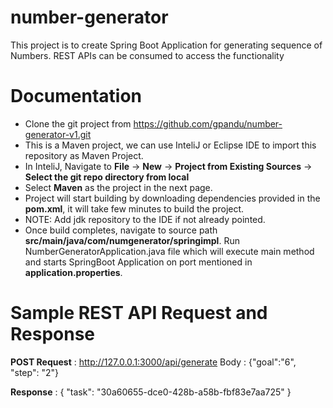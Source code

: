 # number-generator
  This project is to create Spring Boot Application for generating sequence of Numbers. REST APIs can be consumed to access the functionality


# Documentation
  
* Clone the git project from https://github.com/gpandu/number-generator-v1.git
* This is a Maven project, we can use InteliJ or Eclipse IDE to import this repository as Maven Project.
* In InteliJ, Navigate to **File** -> **New** -> **Project from Existing Sources** -> **Select the git repo directory from local**
* Select **Maven** as the project in the next page.
* Project will start building by downloading dependencies provided in the **pom.xml**, it will take few minutes to build the project.
* NOTE: Add jdk repository to the IDE if not already pointed.
* Once build completes, navigate to source path **src/main/java/com/numgenerator/springimpl**. Run NumberGeneratorApplication.java file which will execute main method and starts SpringBoot Application on port mentioned in **application.properties**.


# Sample REST API Request and Response

**POST Request** :  http://127.0.0.1:3000/api/generate
               Body : {"goal":"6", "step": "2"}

**Response** : {
                 "task": "30a60655-dce0-428b-a58b-fbf83e7aa725"
               }
